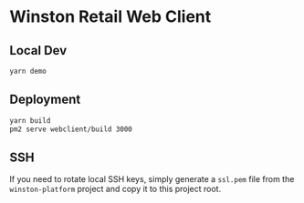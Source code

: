 # Winston Retail Web Client

## Local Dev

```bash
yarn demo
```

## Deployment

```bash
yarn build
pm2 serve webclient/build 3000
```

## SSH 
If you need to rotate local SSH keys, simply generate a `ssl.pem` file 
from the `winston-platform` project and copy it to this project root. 
